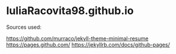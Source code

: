 # IuliaRacovita98.github.io

Sources used: 

https://github.com/murraco/jekyll-theme-minimal-resume
https://pages.github.com/
https://jekyllrb.com/docs/github-pages/
